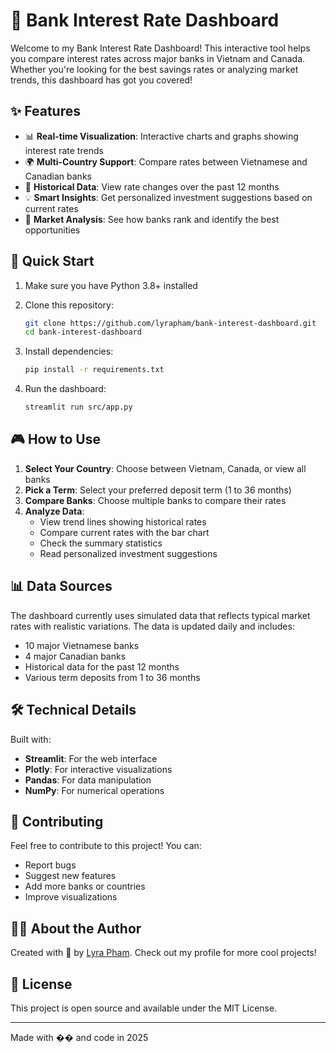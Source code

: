# 🏦 Bank Interest Rate Dashboard

Welcome to my Bank Interest Rate Dashboard! This interactive tool helps you compare interest rates across major banks in Vietnam and Canada. Whether you're looking for the best savings rates or analyzing market trends, this dashboard has got you covered! 

## ✨ Features

- 📊 **Real-time Visualization**: Interactive charts and graphs showing interest rate trends
- 🌍 **Multi-Country Support**: Compare rates between Vietnamese and Canadian banks
- 📅 **Historical Data**: View rate changes over the past 12 months
- 💡 **Smart Insights**: Get personalized investment suggestions based on current rates
- 🎯 **Market Analysis**: See how banks rank and identify the best opportunities

## 🚀 Quick Start

1. Make sure you have Python 3.8+ installed
2. Clone this repository:
   ```bash
   git clone https://github.com/lyrapham/bank-interest-dashboard.git
   cd bank-interest-dashboard
   ```

3. Install dependencies:
   ```bash
   pip install -r requirements.txt
   ```

4. Run the dashboard:
   ```bash
   streamlit run src/app.py
   ```

## 🎮 How to Use

1. **Select Your Country**: Choose between Vietnam, Canada, or view all banks
2. **Pick a Term**: Select your preferred deposit term (1 to 36 months)
3. **Compare Banks**: Choose multiple banks to compare their rates
4. **Analyze Data**: 
   - View trend lines showing historical rates
   - Compare current rates with the bar chart
   - Check the summary statistics
   - Read personalized investment suggestions

## 📊 Data Sources

The dashboard currently uses simulated data that reflects typical market rates with realistic variations. The data is updated daily and includes:
- 10 major Vietnamese banks
- 4 major Canadian banks
- Historical data for the past 12 months
- Various term deposits from 1 to 36 months

## 🛠️ Technical Details

Built with:
- **Streamlit**: For the web interface
- **Plotly**: For interactive visualizations
- **Pandas**: For data manipulation
- **NumPy**: For numerical operations

## 🤝 Contributing

Feel free to contribute to this project! You can:
- Report bugs
- Suggest new features
- Add more banks or countries
- Improve visualizations

## 👩‍💻 About the Author

Created with 💖 by [Lyra Pham](https://www.linkedin.com/in/lyrapham/). Check out my profile for more cool projects!

## 📝 License

This project is open source and available under the MIT License.

---
Made with �� and code in 2025

